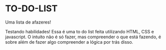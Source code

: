 # TO-DO-LIST
Uma lista de afazeres!

Testando habilidades! Essa é uma to do list feita utilizando HTML, CSS e javascript. O intuito não é só fazer, mas compreender o que está fazendo, é sobre além de fazer algo compreender a lógica por trás disso.
